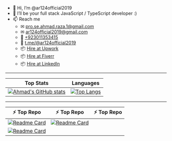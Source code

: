 - 👋 Hi, I’m @ar124official2019
- 👀 I’ll be your full stack JavaScript / TypeScript developer :)
- 📫 Reach me
  - ✉ [pro.se.ahmad.raza.1@gmail.com](mailto:pro.se.ahmad.raza.1@gmail.com)
  - ✉ [ar124official2019@gmail.com](mailto:ar124official2019@gmail.com)
  - 📱 [+923011353415](tel:+923011353415)
  - 💬 [t.me/@ar124official2019](t.me/ar124official2019)
  - 📦 [Hire at Upwork](https://www.upwork.com/freelancers/~013dd6d70690822d44)
  - 📦 [Hire at Fiverr](https://fiverr.com/ar124officialwd)
  - 📦 [Hire at LinkedIn](https://linkedin.com/in/ar124officialwd)

---

| Top Stats | Languages |
| ---------- | -------------- |
| [![Ahmad's GitHub stats](https://github-readme-stats.vercel.app/api?username=ar124official2019&show_icons=true&theme=transparent)](https://github.com/ar124official2019/github-readme-stats&show_icons=true&theme=transparent) | [![Top Langs](https://github-readme-stats.vercel.app/api/top-langs/?username=ar124official2019&show_icons=true&theme=transparent&layout=compact)](https://github.com/ar124official2019/github-readme-stats&show_icons=true&theme=transparent&layout=compact)

---

| ⚡ Top Repo | ⚡ Top Repo | ⚡ Top Repo
| -------- | -------- | --------
| [![Readme Card](https://github-readme-stats.vercel.app/api/pin/?username=ar124official2019&repo=cool-todo&theme=transparent)](https://github.com/ar124official2019/cool-todo) | [![Readme Card](https://github-readme-stats.vercel.app/api/pin/?username=ar124official2019&repo=toggle-group-dev&theme=transparent)](https://github.com/ar124official2019/toggle-group-dev)
 | [![Readme Card](https://github-readme-stats.vercel.app/api/pin/?username=ar124official2019&repo=online-storage&theme=transparent)](https://github.com/ar124official2019/online-storage)